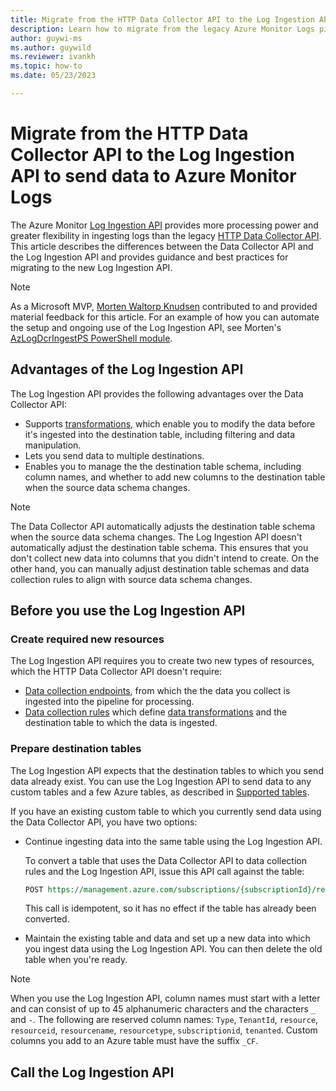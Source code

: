 ```yaml
---
title: Migrate from the HTTP Data Collector API to the Log Ingestion API
description: Learn how to migrate from the legacy Azure Monitor Logs pipeline, which uses the Data Collector API, to the new pipeline, which uses the Log Ingestion API and provides more processing power and greater flexibility.
author: guywi-ms
ms.author: guywild
ms.reviewer: ivankh
ms.topic: how-to 
ms.date: 05/23/2023

---
```


# Migrate from the HTTP Data Collector API to the Log Ingestion API to send data to Azure Monitor Logs

The Azure Monitor [Log Ingestion API](../logs/logs-ingestion-api-overview.md) provides more processing power and greater flexibility in ingesting logs than the legacy [HTTP Data Collector API](../logs/data-collector-api.md). This article describes the differences between the Data Collector API and the Log Ingestion API and provides guidance and best practices for migrating to the new Log Ingestion API.  

> [!NOTE]
> As a Microsoft MVP, [Morten Waltorp Knudsen](https://mortenknudsen.net/) contributed to and provided material feedback for this article. For an example of how you can automate the setup and ongoing use of the Log Ingestion API, see Morten's [AzLogDcrIngestPS PowerShell module](https://github.com/KnudsenMorten/AzLogDcrIngestPS).

## Advantages of the Log Ingestion API

The Log Ingestion API provides the following advantages over the Data Collector API:

- Supports [transformations](../essentials/data-collection-transformations.md), which enable you to modify the data before it's ingested into the destination table, including filtering and data manipulation.
- Lets you send data to multiple destinations.  
- Enables you to manage the the destination table schema, including column names, and whether to add new columns to the destination table when the source data schema changes.

> [!NOTE]
> The Data Collector API automatically adjusts the destination table schema when the source data schema changes. The Log Ingestion API doesn't automatically adjust the destination table schema. This ensures that you don't collect new data into columns that you didn't intend to create. On the other hand, you can manually adjust destination table schemas and data collection rules to align with source data schema changes. 

## Before you use the Log Ingestion API

### Create required new resources

The Log Ingestion API requires you to create two new types of resources, which the HTTP Data Collector API doesn't require: 

- [Data collection endpoints](../essentials/data-collection-endpoint-overview.md), from which the the data you collect is ingested into the pipeline for processing.
- [Data collection rules](../essentials/data-collection-rule-overview.md) which define [data transformations](../essentials/data-collection-transformations.md) and the destination table to which the data is ingested.

### Prepare destination tables

The Log Ingestion API expects that the destination tables to which you send data already exist. You can use the Log Ingestion API to send data to any custom tables and a few Azure tables, as described in [Supported tables](../logs/logs-ingestion-api-overview.md#supported-tables).

If you have an existing custom table to which you currently send data using the Data Collector API, you have two options:

- Continue ingesting data into the same table using the Log Ingestion API. 
    
    To convert a table that uses the Data Collector API to data collection rules and the Log Ingestion API, issue this API call against the table:  

    ```rest
    POST https://management.azure.com/subscriptions/{subscriptionId}/resourcegroups/{resourceGroupName}/providers/Microsoft.OperationalInsights/workspaces/{workspaceName}/tables/{tableName}/migrate?api-version=2021-12-01-preview
    ```
    
    This call is idempotent, so it has no effect if the table has already been converted.    

- Maintain the existing table and data and set up a new data into which you ingest data using the Log Ingestion API. You can then delete the old table when you're ready.

> [!NOTE]
> When you use the Log Ingestion API, column names must start with a letter and can consist of up to 45 alphanumeric characters and the characters `_` and `-`. The following are reserved column names: `Type`, `TenantId`, `resource`, `resourceid`, `resourcename`, `resourcetype`, `subscriptionid`, `tenanted`. Custom columns you add to an Azure table must have the suffix `_CF`.

    
## Call the Log Ingestion API
